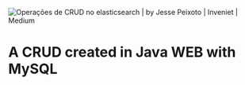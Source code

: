 

![Operações de CRUD no elasticsearch | by Jesse Peixoto | Inveniet | Medium](https://miro.medium.com/max/768/1*gjA78w2_Q8lSNZAnTMScqA.png)



<h1>
    A CRUD created in Java WEB with MySQL
</h1>









